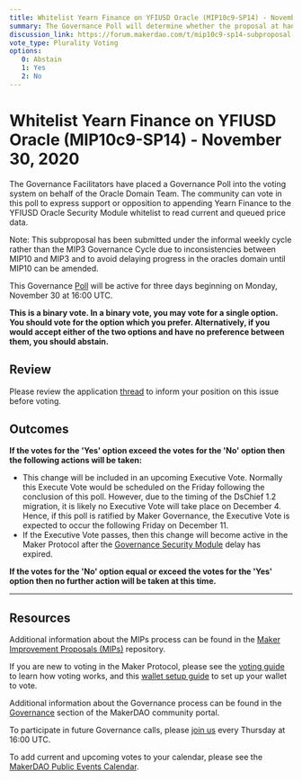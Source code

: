 ```yaml
---
title: Whitelist Yearn Finance on YFIUSD Oracle (MIP10c9-SP14) - November 30, 2020
summary: The Governance Poll will determine whether the proposal at hand will proceed to an Executive Vote. 
discussion_link: https://forum.makerdao.com/t/mip10c9-sp14-subproposal-to-whitelist-yearn-finance-on-yfiusd-oracle/5228
vote_type: Plurality Voting
options:
   0: Abstain
   1: Yes
   2: No
---
```

# Whitelist Yearn Finance on YFIUSD Oracle (MIP10c9-SP14) - November 30, 2020

The Governance Facilitators have placed a Governance Poll into the voting system on behalf of the Oracle Domain Team. The community can vote in this poll to express support or opposition to appending Yearn Finance to the YFIUSD Oracle Security Module whitelist to read current and queued price data.

Note: This subproposal has been submitted under the informal weekly cycle rather than the MIP3 Governance Cycle due to inconsistencies between MIP10 and MIP3 and to avoid delaying progress in the oracles domain until MIP10 can be amended.

This Governance [Poll](https://community-development.makerdao.com/en/learn/governance/on-chain-gov) will be active for three days beginning on Monday, November 30 at 16:00 UTC.

**This is a binary vote. In a binary vote, you may vote for a single option. You should vote for the option which you prefer. Alternatively, if you would accept either of the two options and have no preference between them, you should abstain.**

## Review

Please review the application [thread](https://forum.makerdao.com/t/mip10c9-sp14-subproposal-to-whitelist-yearn-finance-on-yfiusd-oracle/5228) to inform your position on this issue before voting.

## Outcomes

**If the votes for the 'Yes' option exceed the votes for the 'No' option then the following actions will be taken:**
* This change will be included in an upcoming Executive Vote. Normally this Execute Vote would be scheduled on the Friday following the conclusion of this poll. However, due to the timing of the DsChief 1.2 migration, it is likely no Executive Vote will take place on December 4. Hence, if this poll is ratified by Maker Governance, the Executive Vote is expected to occur the following Friday on December 11.
* If the Executive Vote passes, then this change will become active in the Maker Protocol after the [Governance Security Module](https://forum.makerdao.com/tag/govsec-module) delay has expired.

**If the votes for the 'No' option equal or exceed the votes for the 'Yes' option then no further action will be taken at this time.**  

---

## Resources

Additional information about the MIPs process can be found in the [Maker Improvement Proposals (MIPs)](https://github.com/makerdao/mips) repository.

If you are new to voting in the Maker Protocol, please see the [voting guide](https://community-development.makerdao.com/en/learn/governance/how-voting-works/) to learn how voting works, and this [wallet setup guide](https://community-development.makerdao.com/en/learn/governance/voting-setup/) to set up your wallet to vote.

Additional information about the Governance process can be found in the [Governance](https://community-development.makerdao.com/en/learn/governance) section of the MakerDAO community portal.

To participate in future Governance calls, please [join us](https://github.com/makerdao/community/tree/master/governance/governance-and-risk-meetings) every Thursday at 16:00 UTC.

To add current and upcoming votes to your calendar, please see the [MakerDAO Public Events Calendar](https://calendar.google.com/calendar/embed?src=makerdao.com_3efhm2ghipksegl009ktniomdk%40group.calendar.google.com&ctz=UTC&mode=week&showCalendars=0&showPrint=0).
